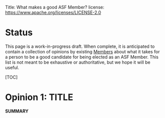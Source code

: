 Title: What makes a good ASF Member?
license: https://www.apache.org/licenses/LICENSE-2.0

# Status #

This page is a work-in-progress draft.  When complete, it is anticipated to
contain a collection of opinions by existing [Members](members) about what it
takes for a person to be a good candidate for being elected as an ASF Member.
This list is not meant to be exhaustive or authoritative, but we hope it will
be useful.

[TOC]

# Opinion 1: __TITLE__

__SUMMARY__

